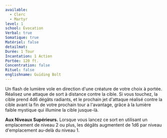 ```yaml
---
available:
  - Clerc
  - Martyr
level: 1
school: Évocation
Verbal: true
Somatique: true
Matériel: false
detailmat: 
Durée: 1 Tour
Incantation: 1 Action
Portée: 120 ft.
Concentration: false
Rituel: false
englishname: Guiding Bolt
---
```

Un flash de lumière vole en direction d'une créature de votre choix à portée. Réalisez une attaque de sort à distance contre la cible. Si vous touchez, la cible prend 4d6 dégâts radiants, et le prochain jet d'attaque réalisé contre la cible avant la fin de votre prochain tour a l'avantage, grâce à la lumière faible mystique qui illumine la cible jusque-là.

**Aux Niveaux Supérieurs.** Lorsque vous lancez ce sort en utilisant un emplacement de niveau 2 ou plus, les dégâts augmentent de 1d6 par niveau d'emplacement au-delà du niveau 1.
